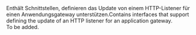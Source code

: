 <Namespace Name="Microsoft.Azure.Management.Network.Fluent.ApplicationGatewayListener.UpdateDefinition">
  <Docs>
    <summary><span data-ttu-id="1a958-101">Enthält Schnittstellen, definieren das Update von einem HTTP-Listener für einen Anwendungsgateway unterstützen.</span><span class="sxs-lookup"><span data-stu-id="1a958-101">Contains interfaces that support defining the update of an HTTP listener for an application gateway.</span></span></summary> 
    <remarks>To be added.</remarks>
  </Docs>
</Namespace>
